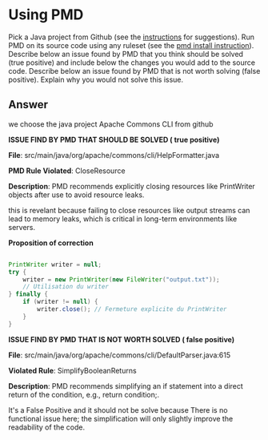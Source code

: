 
# Using PMD


Pick a Java project from Github (see the [instructions](../sujet.md) for suggestions). Run PMD on its source code using any ruleset (see the [pmd install instruction](./pmd-help.md)). Describe below an issue found by PMD that you think should be solved (true positive) and include below the changes you would add to the source code. Describe below an issue found by PMD that is not worth solving (false positive). Explain why you would not solve this issue.


## Answer
we choose the java project Apache Commons CLI from github

__ISSUE FIND BY PMD THAT SHOULD BE SOLVED ( true positive)__

**File**: src/main/java/org/apache/commons/cli/HelpFormatter.java

**PMD Rule Violated**: CloseResource

**Description**:  PMD recommends explicitly closing resources like PrintWriter objects after use to avoid resource leaks.

this is revelant because failing to close resources like output streams can lead to memory leaks, which is critical in long-term environments like servers.

**Proposition of correction**
```java

PrintWriter writer = null;
try {
    writer = new PrintWriter(new FileWriter("output.txt"));
    // Utilisation du writer
} finally {
    if (writer != null) {
        writer.close(); // Fermeture explicite du PrintWriter
    }
}

```

__ISSUE FIND BY PMD THAT IS NOT WORTH SOLVED ( false positive)__

**File**: src/main/java/org/apache/commons/cli/DefaultParser.java:615

**Violated Rule**: SimplifyBooleanReturns

**Description**: PMD recommends simplifying an if statement into a direct return of the condition, e.g., return condition;.

It's a False Positive and it should not be solve because There is no functional issue here; the simplification will only slightly improve the readability of the code.
